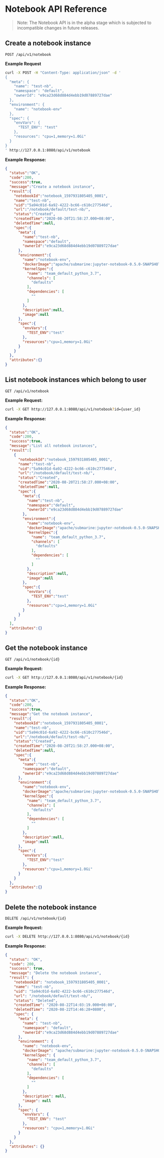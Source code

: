 <!--
Licensed to the Apache Software Foundation (ASF) under one
or more contributor license agreements.  See the NOTICE file
distributed with this work for additional information
regarding copyright ownership.  The ASF licenses this file
to you under the Apache License, Version 2.0 (the
"License"); you may not use this file except in compliance
with the License.  You may obtain a copy of the License at

  http://www.apache.org/licenses/LICENSE-2.0

Unless required by applicable law or agreed to in writing,
software distributed under the License is distributed on an
"AS IS" BASIS, WITHOUT WARRANTIES OR CONDITIONS OF ANY
KIND, either express or implied.  See the License for the
specific language governing permissions and limitations
under the License.
-->

# Notebook API Reference

> Note: The Notebook API is in the alpha stage which is subjected to incompatible changes in future releases.

## Create a notebook instance
`POST /api/v1/notebook`

**Example Request**
```sh
curl -X POST -H "Content-Type: application/json" -d '
{
  "meta": {
    "name": "test-nb",
    "namespace": "default",
    "ownerId": "e9ca23d68d884d4ebb19d07889727dae"
  },
  "environment": {
    "name": "notebook-env"
  },
  "spec": {
    "envVars": {
      "TEST_ENV": "test"
    },
    "resources": "cpu=1,memory=1.0Gi"
  }
}
' http://127.0.0.1:8080/api/v1/notebook
```

**Example Response:**
```json
{
  "status":"OK",
  "code":200,
  "success":true,
  "message":"Create a notebook instance",
  "result":{
    "notebookId":"notebook_1597931805405_0001",
    "name":"test-nb",
    "uid":"5a94c01d-6a92-4222-bc66-c610c277546d",
    "url":"/notebook/default/test-nb/",
    "status":"Created",
    "createdTime":"2020-08-20T21:58:27.000+08:00",
    "deletedTime":null,
    "spec":{
      "meta":{
        "name":"test-nb",
        "namespace":"default",
        "ownerId":"e9ca23d68d884d4ebb19d07889727dae"
      },
      "environment":{
        "name":"notebook-env",
        "dockerImage":"apache/submarine:jupyter-notebook-0.5.0-SNAPSHOT",
        "kernelSpec":{
          "name": "team_default_python_3.7",
          "channels": [
            "defaults"
          ],
          "dependencies": [
            ""
          ]
        },
        "description":null,
        "image":null
      },
      "spec":{
        "envVars":{
          "TEST_ENV":"test"
        },
        "resources":"cpu=1,memory=1.0Gi"
      }
    }
  },
  "attributes":{}
}
```

## List notebook instances which belong to user
`GET /api/v1/notebook`

**Example Request:**
```sh
curl -X GET http://127.0.0.1:8080/api/v1/notebook?id={user_id}
```

**Example Response:**
```json
{
  "status":"OK",
  "code":200,
  "success":true,
  "message":"List all notebook instances",
  "result":[
    {
      "notebookId":"notebook_1597931805405_0001",
      "name":"test-nb",
      "uid":"5a94c01d-6a92-4222-bc66-c610c277546d",
      "url":"/notebook/default/test-nb/",
      "status":"Created",
      "createdTime":"2020-08-20T21:58:27.000+08:00",
      "deletedTime":null,
      "spec":{
        "meta":{
          "name":"test-nb",
          "namespace":"default",
          "ownerId":"e9ca23d68d884d4ebb19d07889727dae"
        },
        "environment":{
          "name":"notebook-env",
          "dockerImage":"apache/submarine:jupyter-notebook-0.5.0-SNAPSHOT",
          "kernelSpec":{
            "name": "team_default_python_3.7",
            "channels": [
              "defaults"
            ],
            "dependencies": [
              ""
            ]
          },
          "description":null,
          "image":null
        },
        "spec":{
          "envVars":{
            "TEST_ENV":"test"
          },
          "resources":"cpu=1,memory=1.0Gi"
        }
      }
    }
  ],
  "attributes":{}
}
```

## Get the notebook instance
`GET /api/v1/notebook/{id}`

**Example Request:**
```sh
curl -X GET http://127.0.0.1:8080/api/v1/notebook/{id}
```

**Example Response:**
```json
{
  "status":"OK",
  "code":200,
  "success":true,
  "message":"Get the notebook instance",
  "result":{
    "notebookId":"notebook_1597931805405_0001",
    "name":"test-nb",
    "uid":"5a94c01d-6a92-4222-bc66-c610c277546d",
    "url":"/notebook/default/test-nb/",
    "status":"Created",
    "createdTime":"2020-08-20T21:58:27.000+08:00",
    "deletedTime":null,
    "spec":{
      "meta":{
        "name":"test-nb",
        "namespace":"default",
        "ownerId":"e9ca23d68d884d4ebb19d07889727dae"
      },
      "environment":{
        "name":"notebook-env",
        "dockerImage":"apache/submarine:jupyter-notebook-0.5.0-SNAPSHOT",
        "kernelSpec":{
          "name": "team_default_python_3.7",
          "channels": [
            "defaults"
          ],
          "dependencies": [
            ""
          ]
        },
        "description":null,
        "image":null
      },
      "spec":{
        "envVars":{
          "TEST_ENV":"test"
        },
        "resources":"cpu=1,memory=1.0Gi"
      }
    }
  },
  "attributes":{}
}
```

## Delete the notebook instance
`DELETE /api/v1/notebook/{id}`

**Example Request:**
```sh
curl -X DELETE http://127.0.0.1:8080/api/v1/notebook/{id}
```

**Example Response:**
```json
{
  "status": "OK",
  "code": 200,
  "success": true,
  "message": "Delete the notebook instance",
  "result": {
    "notebookId": "notebook_1597931805405_0001",
    "name": "test-nb",
    "uid": "5a94c01d-6a92-4222-bc66-c610c277546d",
    "url": "/notebook/default/test-nb/",
    "status": "Deleted",
    "createdTime": "2020-08-22T14:03:19.000+08:00",
    "deletedTime": "2020-08-22T14:46:28+0800",
    "spec": {
      "meta": {
        "name": "test-nb",
        "namespace": "default",
        "ownerId":"e9ca23d68d884d4ebb19d07889727dae"
      },
      "environment": {
        "name": "notebook-env",
        "dockerImage": "apache/submarine:jupyter-notebook-0.5.0-SNAPSHOT",
        "kernelSpec": {
          "name": "team_default_python_3.7",
          "channels": [
            "defaults"
          ],
          "dependencies": [
            ""
          ]
        },
        "description": null,
        "image": null
      },
      "spec": {
        "envVars": {
          "TEST_ENV": "test"
        },
        "resources": "cpu=1,memory=1.0Gi"
      }
    }
  },
  "attributes": {}
}
```

